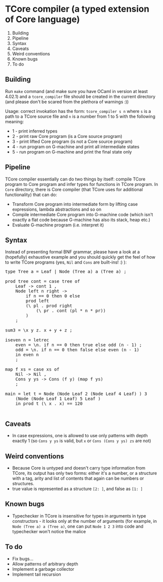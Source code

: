 # TCore compiler (a typed extension of Core language)

1. Building
2. Pipeline
3. Syntax
4. Caveats
5. Weird conventions
6. Known bugs
7. To do

## Building

Run `make` command (and make sure you have OCaml in version at least 4.02.1) and a `tcore_compiler` file should be created in the current directory
(and please don't be scared from the plethora of warnings :))

Usage:
correct invokation has the form: `tcore_compiler s n`
where `s` is a path to a TCore source file and `n` is a number
from 1 to 5 with the following meaning:

* 1 - print inferred types
* 2 - print raw Core program (is a Core source program)
* 3 - print lifted Core program (is not a Core source program)
* 4 - run program on G-machine and print all intermediate states
* 5 - run program on G-machine and print the final state only

## Pipeline

TCore compiler essentially can do two things by itself: compile TCore program to Core program and infer types for functions in TCore program.
In `Core` directory, there is Core compiler (that TCore uses for additional functionality) that can do:

* Transform Core program into intermediate form by lifting case expressions, lambda abstractions and so on
* Compile intermediate Core program into G-machine code (which isn't exactly a flat code because G-machine has also its stack, heap etc.)
* Evaluate G-machine program (i.e. interpret it)

## Syntax

Instead of presenting formal BNF grammar, please have a look at
a (hopefully) exhaustive example and you should quickly get the feel
of how to write TCore programs (yes, `Nil` and `Cons` are built-ins! :) ):

<pre>
type Tree a = Leaf | Node (Tree a) a (Tree a) ;

prod tree cont = case tree of
	Leaf -> cont 1 ,
	Node left n right ->
		if n == 0 then 0 else
		prod left
		(\ pl . prod right
			(\ pr . cont (pl * n * pr))
		)
	;

sum3 = \x y z. x + y + z ;

iseven n = letrec
	even = \n. if n == 0 then true else odd (n - 1) ;
	odd = \n. if n == 0 then false else even (n - 1)
	in even n
	;

map f xs = case xs of
	Nil -> Nil ,
	Cons y ys -> Cons (f y) (map f ys)
	;

main = let t = Node (Node Leaf 2 (Node Leaf 4 Leaf) ) 3 
	(Node (Node Leaf 1 Leaf) 5 Leaf )
	in prod t (\ x . x) == 120

</pre>

## Caveats

* In case expressions, one is allowed to use only patterns with
depth exactly 1 (so `Cons y ys` is valid, but `x` or `Cons (Cons y ys) zs` are not)

## Weird conventions

* Because Core is untyped and doesn't carry type information from TCore, its output has only two forms: either it's a number, or a structure with a tag, arity and list of contents that again can be numbers or structures.
* true value is represented as a structure `[2: ]`, and false as `[1: ]`

## Known bugs

* Typechecker in TCore is insensitive for types in arguments in type constructors - it looks only at the number of arguments (for example, in `Node (Tree a) a (Tree a)`, one can put `Node 1 2 3` into code and typechecker won't notice the malice

## To do

* Fix bugs...
* Allow patterns of arbitrary depth
* Implement a garbage collector
* Implement tail recursion

